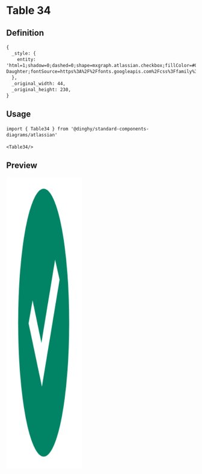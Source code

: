 # Table 34

## Definition

```
{
  _style: { 
    entity: 'html=1;shadow=0;dashed=0;shape=mxgraph.atlassian.checkbox;fillColor=#008465;strokeColor=none;fontColor=#ffffff;align=center;verticalAlign=middle;whiteSpace=wrap;fontSize=10;fontStyle=0;html=1;sketch=0;hachureGap=4;pointerEvents=0;fontFamily=Architects Daughter;fontSource=https%3A%2F%2Ffonts.googleapis.com%2Fcss%3Ffamily%3DArchitects%2BDaughter;',
  },
  _original_width: 44,
  _original_height: 230,
}
```

## Usage

```
import { Table34 } from '@dinghy/standard-components-diagrams/atlassian'

<Table34/>
```

## Preview

<img src="./table-34.png" width="200"/>
